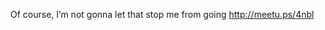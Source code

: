 <!--
id: 1522018291
link: http://kevinisom.info/post/1522018291/of-course-im-not-gonna-let-that-stop-me-from
slug: of-course-im-not-gonna-let-that-stop-me-from
date: Tue Nov 09 2010 16:56:31 GMT+1300 (NZDT)
raw: {"blog_name":"kevinisom","id":1522018291,"post_url":"http://kevinisom.info/post/1522018291/of-course-im-not-gonna-let-that-stop-me-from","slug":"of-course-im-not-gonna-let-that-stop-me-from","type":"text","date":"2010-11-09 03:56:31 GMT","timestamp":1289274991,"state":"published","format":"html","reblog_key":"DehjJCBO","tags":[],"short_url":"http://tmblr.co/Zw68Yy1Qk2Vp","highlighted":[],"feed_item":"http://twitter.com/kev_nz/statuses/1794855059595264","from_feed_id":"650289","note_count":0,"title":null,"body":"<p>Of course, I&#8217;m not gonna let that stop me from going <a href=\"http://meetu.ps/4nbl\" target=\"_blank\">http://meetu.ps/4nbl</a></p>"}
publish: 2010-11-09
tags: 
title: null
-->


Of course, I’m not gonna let that stop me from going
<http://meetu.ps/4nbl>


